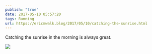 ```yaml
---
publish: "true"
date: 2017-05-10 05:57:20
tags: Running
url: https://ericmwalk.blog/2017/05/10/catching-the-sunrise.html
---
```


Catching the sunrise in the morning is always great.

![](https://ericmwalk.blog/uploads/2022/591a657d28.jpg)